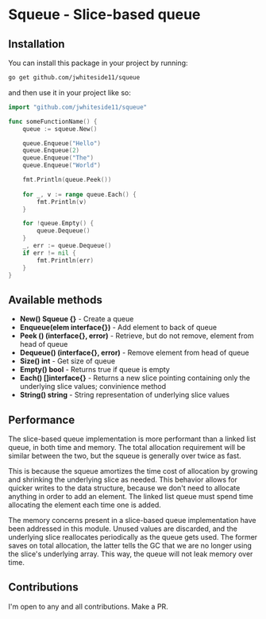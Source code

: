 # Squeue - Slice-based queue

## Installation

You can install this package in your project by running:

```bash
go get github.com/jwhiteside11/squeue
```

and then use it in your project like so:

```go
import "github.com/jwhiteside11/squeue"

func someFunctionName() {
	queue := squeue.New()

	queue.Enqueue("Hello")
	queue.Enqueue(2)
	queue.Enqueue("The")
	queue.Enqueue("World")

	fmt.Println(queue.Peek())
	
	for _, v := range queue.Each() {
		fmt.Println(v)
	}

	for !queue.Empty() {
		queue.Dequeue()
	}
	_, err := queue.Dequeue()
	if err != nil {
		fmt.Println(err)
	}
}
```

## Available methods

- **New() Squeue {}** - Create a queue
- **Enqueue(elem interface{})** - Add element to back of queue
- **Peek () (interface{}, error)** - Retrieve, but do not remove, element from head of queue
- **Dequeue() (interface{}, error)** - Remove element from head of queue
- **Size() int** - Get size of queue
- **Empty() bool** - Returns true if queue is empty
- **Each() []interface{}** - Returns a new slice pointing containing only the underlying slice values; convinience method
- **String() string** - String representation of underlying slice values

## Performance

The slice-based queue implementation is more performant than a linked list queue, in both time and memory. The total allocation requirement will be similar between the two, but the squeue is generally over twice as fast.

This is because the squeue amortizes the time cost of allocation by growing and shrinking the underlying slice as needed. This behavior allows for quicker writes to the data structure, because we don't need to allocate anything in order to add an element. The linked list queue must spend time allocating the element each time one is added.

The memory concerns present in a slice-based queue implementation have been addressed in this module. Unused values are discarded, and the underlying slice reallocates periodically as the queue gets used. The former saves on total allocation, the latter tells the GC that we are no longer using the slice's underlying array. This way, the queue will not leak memory over time.

## Contributions

I'm open to any and all contributions. Make a PR.